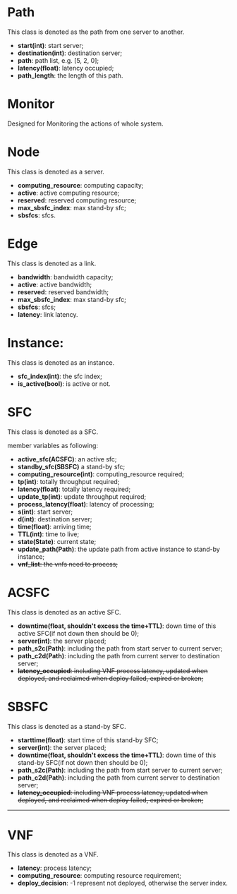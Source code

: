 # Path
This class is denoted as the path from one server to another.
- **start(int)**: start server;
- **destination(int)**: destination server;
- **path**: path list, e.g. [5, 2, 0];
- **latency(float)**: latency occupied;
- **path_length**: the length of this path.

# Monitor

Designed for Monitoring the actions of whole system.

# Node

This class is denoted as a server.

- **computing_resource**: computing capacity;
- **active**: active computing resource;
- **reserved**: reserved computing resource;
- **max_sbsfc_index**: max stand-by sfc;
- **sbsfcs**: sfcs.

# Edge

This class is denoted as a link.

- **bandwidth**: bandwidth capacity;
- **active**: active bandwidth;
- **reserved**: reserved bandwidth;
- **max_sbsfc_index**: max stand-by sfc;
- **sbsfcs**: sfcs;
- **latency**: link latency.

# Instance:

This class is denoted as an instance.

- **sfc_index(int)**: the sfc index;
- **is_active(bool)**: is active or not.

# SFC

This class is denoted as a SFC.

member variables as following:

- **active_sfc(ACSFC)**: an active sfc;
- **standby_sfc(SBSFC)** a stand-by sfc;
- **computing_resource(int)**: computing_resource required;
- **tp(int)**: totally throughput required;
- **latency(float)**: totally latency required;
- **update_tp(int)**: update throughput required;
- **process_latency(float)**: latency of processing;
- **s(int)**: start server;
- **d(int)**: destination server;
- **time(float)**: arriving time;
- **TTL(int)**: time to live;
- **state(State)**: current state;
- **update_path(Path)**: the update path from active instance to stand-by instance;
- ~~**vnf_list**: the vnfs need to process;~~

# ACSFC

This class is denoted as an active SFC.

- **downtime(float, shouldn't excess the time+TTL)**: down time of this active SFC(if not down then should be 0);
- **server(int)**: the server placed;
- **path_s2c(Path)**: including the path from start server to current server;
- **path_c2d(Path)**: including the path from current server to destination server;
- ~~**latency_occupied**: including VNF process latency, updated when deployed, and reclaimed when deploy failed, expired or broken;~~

# SBSFC

This class is denoted as a stand-by SFC.

- **starttime(float)**: start time of this stand-by SFC;
- **server(int)**: the server placed;
- **downtime(float, shouldn't excess the time+TTL)**: down time of this stand-by SFC(if not down then should be 0);
- **path_s2c(Path)**: including the path from start server to current server;
- **path_c2d(Path)**: including the path from current server to destination server;
- ~~**latency_occupied**: including VNF process latency, updated when deployed, and reclaimed when deploy failed, expired or broken;~~

---

# VNF

This class is denoted as a VNF.

- **latency**: process latency;
- **computing_resource**: computing resource requirement;
- **deploy_decision**: -1 represent not deployed, otherwise the server index.